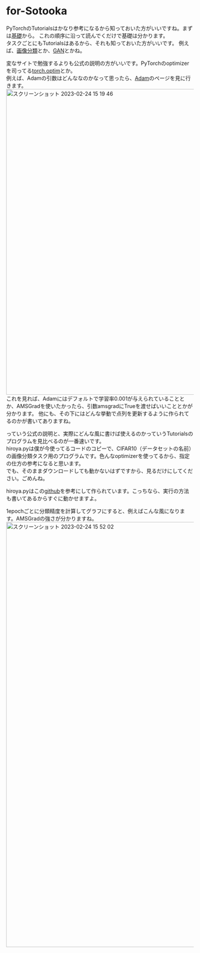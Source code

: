 # for-Sotooka

PyTorchのTutorialsはかなり参考になるから知っておいた方がいいですね。まずは[基礎](https://pytorch.org/tutorials/beginner/basics/intro.html)から。
これの順序に沿って読んでくだけで基礎は分かります。  
タスクごとにもTutorialsはあるから、それも知っておいた方がいいです。
例えば、[画像分類](https://pytorch.org/tutorials/beginner/blitz/cifar10_tutorial.html)とか、[GAN](https://pytorch.org/tutorials/beginner/dcgan_faces_tutorial.html)とかね。  

変なサイトで勉強するよりも公式の説明の方がいいです。PyTorchのoptimizerを司ってる[torch.optim](https://pytorch.org/docs/stable/optim.html)とか。  
例えば、Adamの引数はどんななのかなって思ったら、[Adam](https://pytorch.org/docs/stable/generated/torch.optim.Adam.html#torch.optim.Adam)のページを見に行きます。  
<img width="821" alt="スクリーンショット 2023-02-24 15 19 46" src="https://user-images.githubusercontent.com/95958702/221106736-3b1c149c-e918-46ca-9d30-22f98eb8bd13.png">  
これを見れば、Adamにはデフォルトで学習率0.001が与えられていることとか、AMSGradを使いたかったら、引数amsgradにTrueを渡せばいいこととかが分かります。
他にも、その下にはどんな挙動で点列を更新するように作られてるのかが書いてありますね。

っていう公式の説明と、実際にどんな風に書けば使えるのかっていうTutorialsのプログラムを見比べるのが一番速いです。  
hiroya.pyは僕が今使ってるコードのコピーで、CIFAR10（データセットの名前）の画像分類タスク用のプログラムです。色んなoptimizerを使ってるから、指定の仕方の参考になると思います。  
でも、そのままダウンロードしても動かないはずですから、見るだけにしてください。ごめんね。  

hiroya.pyはこの[github](https://github.com/kuangliu/pytorch-cifar)を参考にして作られています。こっちなら、実行の方法も書いてあるからすぐに動かせますよ。

1epochごとに分類精度を計算してグラフにすると、例えばこんな風になります。AMSGradの強さが分かりますね。
<img width="1142" alt="スクリーンショット 2023-02-24 15 52 02" src="https://user-images.githubusercontent.com/95958702/221112016-6045c07d-a76b-4e27-bde3-c98b2198227c.png">
